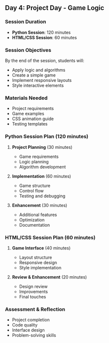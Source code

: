 ## Day 4: Project Day - Game Logic
### Session Duration
- **Python Session**: 120 minutes
- **HTML/CSS Session**: 60 minutes

### Session Objectives
By the end of the session, students will:
- Apply logic and algorithms
- Create a simple game
- Implement responsive layouts
- Style interactive elements

### Materials Needed
- Project requirements
- Game examples
- CSS animation guide
- Testing templates

### Python Session Plan (120 minutes)
1. **Project Planning** (30 minutes)
   - Game requirements
   - Logic planning
   - Algorithm development

2. **Implementation** (60 minutes)
   - Game structure
   - Control flow
   - Testing and debugging

3. **Enhancement** (30 minutes)
   - Additional features
   - Optimization
   - Documentation

### HTML/CSS Session Plan (60 minutes)
1. **Game Interface** (40 minutes)
   - Layout structure
   - Responsive design
   - Style implementation

2. **Review & Enhancement** (20 minutes)
   - Design review
   - Improvements
   - Final touches

### Assessment & Reflection
- Project completion
- Code quality
- Interface design
- Problem-solving skills
